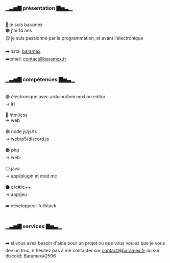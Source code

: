 <h3>▁▃▅▇ présentation ▇▅▃▁</h3><br/>
🔴 je suis baramex<br/>
🟠 j'ai 14 ans<br/>
🟡 je suis passionné par la programmation, et avant l'électronique<br/><br/>
➡️insta: <a href="https://www.instagram.com/baramex/" target="_blank">baramex</a><br/>
➡️email: <a href="mailto:contact@baramex.fr">contact@baramex.fr</a><br/><br/>
<h3>▁▃▅▇ compétences ▇▅▃▁</h3><br/>
🟢 électronique avec arduino/hmi nextion editor<br/>
-> irl<br/><br/>
🔵 html/css<br/>
-> web<br/><br/>
🟣 node js/js/ts<br/>
-> web/p5/discord.js<br/><br/>
🟤 php<br/>
-> web<br/><br/>
⚪ java<br/>
-> app/plugin et mod mc<br/><br/>
⚫ c/c#/c++<br/>
-> app/jeu<br/><br/>
➡️ développeur fullstack<br/><br/>
<h3>▁▃▅▇ services ▇▅▃▁</h3><br/>
➡️ si vous avez besoin d'aide pour un projet ou que vous voulez que je vous dev un truc, n'hésitez pas à me contacter sur <a href="mailto:contact@baramex.fr">contact@baramex.fr</a> ou sur discord: Baramex#2596

